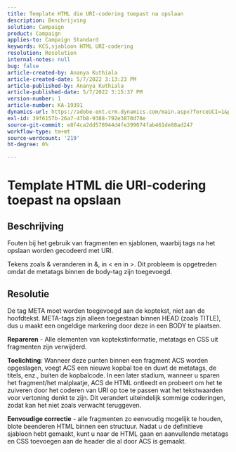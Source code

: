 ```yaml
---
title: Template HTML die URI-codering toepast na opslaan
description: Beschrijving
solution: Campaign
product: Campaign
applies-to: Campaign Standard
keywords: KCS,sjabloon HTML URI-codering
resolution: Resolution
internal-notes: null
bug: false
article-created-by: Ananya Kuthiala
article-created-date: 5/7/2022 3:13:23 PM
article-published-by: Ananya Kuthiala
article-published-date: 5/7/2022 3:15:37 PM
version-number: 1
article-number: KA-19391
dynamics-url: https://adobe-ent.crm.dynamics.com/main.aspx?forceUCI=1&pagetype=entityrecord&etn=knowledgearticle&id=1e20da38-18ce-ec11-a7b5-0022480a8e40
exl-id: 39f6157b-26a7-47b8-9388-792e3870d78e
source-git-commit: e8f4ca2dd578944d4fe399074fab461de88ad247
workflow-type: tm+mt
source-wordcount: '219'
ht-degree: 0%

---
```


# Template HTML die URI-codering toepast na opslaan

## Beschrijving


Fouten bij het gebruik van fragmenten en sjablonen, waarbij tags na het opslaan worden gecodeerd met URI.

Tekens zoals &amp; veranderen in &amp;, in &lt; en in >. Dit probleem is opgetreden omdat de metatags binnen de body-tag zijn toegevoegd.


## Resolutie


De tag META moet worden toegevoegd aan de koptekst, niet aan de hoofdtekst. META-tags zijn alleen toegestaan binnen HEAD (zoals TITLE), dus u maakt een ongeldige markering door deze in een BODY te plaatsen.



<b>Repareren</b> - Alle elementen van koptekstinformatie, metatags en CSS uit fragmenten zijn verwijderd.

<b>Toelichting</b>: Wanneer deze punten binnen een fragment ACS worden opgeslagen, voegt ACS een nieuwe kopbal toe en duwt de metatags, de titels, enz., buiten de kopbalcode. In een later stadium, wanneer u sparen het fragment/het malplaatje, ACS de HTML ontleedt en probeert om het te zuiveren door het coderen van URI op toe te passen wat het tekstwaarden voor vertoning denkt te zijn. Dit verandert uiteindelijk sommige coderingen, zodat kan het niet zoals verwacht teruggeven.

<b>Eenvoudige correctie</b> - alle fragmenten zo eenvoudig mogelijk te houden, blote beenderen HTML binnen een structuur. Nadat u de definitieve sjabloon hebt gemaakt, kunt u naar de HTML gaan en aanvullende metatags en CSS toevoegen aan de header die al door ACS is gemaakt.
